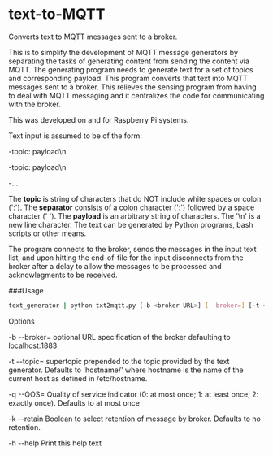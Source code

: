 # text-to-MQTT
Converts text to MQTT messages sent to a broker.

This is to simplify the development of MQTT message generators by separating the tasks of generating content from sending the content via MQTT. The generating program needs to generate text for a set of topics and corresponding payload. This program converts that text into MQTT messages sent to a broker. This relieves the sensing program from having to deal with MQTT messaging and it centralizes the code for communicating with the broker.

This was developed on and for Raspberry Pi systems.

Text input is assumed to be of the form:

-topic: payload\n

-topic: payload\n

-...

The **topic** is string of characters that do NOT include white spaces or colon (':'). The **separator** consists of a colon character (':') followed by a space character (' '). The **payload** is an arbitrary string of characters. The '\n' is a new line character. The text can be generated by Python programs, bash scripts or other means.

The program connects to the broker, sends the messages in the input text list, and upon hitting the end-of-file for the input disconnects from the broker after a delay to allow the messages to be processed and acknowlegments to be received.

###Usage

```bash
text_generator | python txt2mqtt.py [-b <broker URL>] [--broker=] [-t <topic>] [--topic=<topic>] [-k] [--retain] [-h] [--help]
```

Options

-b  --broker= <broker URL>  optional URL specification of the broker defaulting to localhost:1883

-t  --topic=  <topic> supertopic prepended to the topic provided by the text generator. Defaults to 'hostname/' where hostname is the name of the current host as defined in /etc/hostname.

-q  --QOS=  <QOS> Quality of service indicator (0: at most once; 1: at least once; 2: exactly once). Defaults to at most once

-k  --retain   Boolean to select retention of message by broker. Defaults to no retention.

-h  --help  Print this help text
